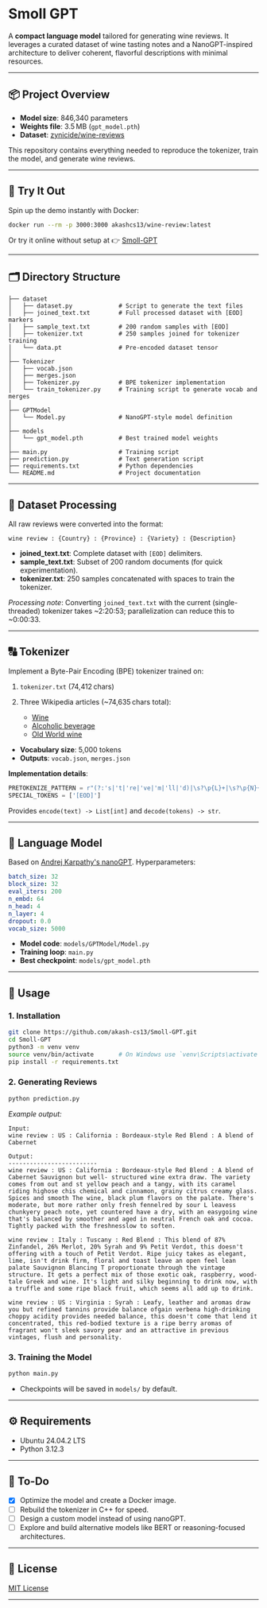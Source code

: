 # Smoll GPT

A **compact language model** tailored for generating wine reviews. It leverages a curated dataset of wine tasting notes and a NanoGPT-inspired architecture to deliver coherent, flavorful descriptions with minimal resources.

---

## 📦 Project Overview

* **Model size**: 846,340 parameters
* **Weights file**: 3.5 MB (`gpt_model.pth`)
* **Dataset**: [zynicide/wine-reviews](https://www.kaggle.com/datasets/zynicide/wine-reviews)

This repository contains everything needed to reproduce the tokenizer, train the model, and generate wine reviews.

---

## 🧪 Try It Out

Spin up the demo instantly with Docker:

```bash
docker run --rm -p 3000:3000 akashcs13/wine-review:latest
```

Or try it online without setup at 👉 [Smoll-GPT](https://wine-review.vercel.app/)

---

## 🗂️ Directory Structure

```
├── dataset
│   ├── dataset.py             # Script to generate the text files
│   ├── joined_text.txt        # Full processed dataset with [EOD] markers
│   ├── sample_text.txt        # 200 random samples with [EOD]
│   ├── tokenizer.txt          # 250 samples joined for tokenizer training
│   └── data.pt                # Pre-encoded dataset tensor
│
├── Tokenizer
│   ├── vocab.json
│   ├── merges.json
│   ├── Tokenizer.py           # BPE tokenizer implementation
│   └── train_tokenizer.py     # Training script to generate vocab and merges
│  
├── GPTModel
│   └── Model.py               # NanoGPT-style model definition
│ 
├── models
│   └── gpt_model.pth          # Best trained model weights
│
├── main.py                    # Training script
├── prediction.py              # Text generation script
├── requirements.txt           # Python dependencies
└── README.md                  # Project documentation 
```

---

## 📝 Dataset Processing

All raw reviews were converted into the format:

```
wine review : {Country} : {Province} : {Variety} : {Description}
```

* **joined\_text.txt**: Complete dataset with `[EOD]` delimiters.
* **sample\_text.txt**: Subset of 200 random documents (for quick experimentation).
* **tokenizer.txt**: 250 samples concatenated with spaces to train the tokenizer.

*Processing note*: Converting `joined_text.txt` with the current (single-threaded) tokenizer takes \~2:20:53; parallelization can reduce this to \~0:00:33.

---

## 🔠 Tokenizer

Implement a Byte-Pair Encoding (BPE) tokenizer trained on:

1. `tokenizer.txt` (74,412 chars)
2. Three Wikipedia articles (\~74,635 chars total):

   * [Wine](https://en.wikipedia.org/wiki/Wine)
   * [Alcoholic beverage](https://en.wikipedia.org/wiki/Alcoholic_beverage)
   * [Old World wine](https://en.wikipedia.org/wiki/Old_World_wine)

* **Vocabulary size**: 5,000 tokens
* **Outputs**: `vocab.json`, `merges.json`

**Implementation details**:

```python
PRETOKENIZE_PATTERN = r"(?:'s|'t|'re|'ve|'m|'ll|'d)|\s?\p{L}+|\s?\p{N}+|\s?[^\s\p{L}\p{N}]+|\s+(?!\S)|\s+"
SPECIAL_TOKENS = ['[EOD]']
```

Provides `encode(text) -> List[int]` and `decode(tokens) -> str`.

---

## 🧠 Language Model

Based on [Andrej Karpathy's nanoGPT](https://github.com/karpathy/nanoGPT). Hyperparameters:

```yaml
batch_size: 32
block_size: 32
eval_iters: 200
n_embd: 64
n_head: 4
n_layer: 4
dropout: 0.0
vocab_size: 5000
```

* **Model code**: `models/GPTModel/Model.py`
* **Training loop**: `main.py`
* **Best checkpoint**: `models/gpt_model.pth`

---

## 🚀 Usage

### 1. Installation

```bash
git clone https://github.com/akash-cs13/Smoll-GPT.git
cd Smoll-GPT
python3 -m venv venv
source venv/bin/activate       # On Windows use `venv\Scripts\activate`
pip install -r requirements.txt
```

### 2. Generating Reviews

```bash
python prediction.py
```

*Example output:*

```
Input: 
wine review : US : California : Bordeaux-style Red Blend : A blend of Cabernet

Output: 
------------------------- 
wine review : US : California : Bordeaux-style Red Blend : A blend of Cabernet Sauvignon but well- structured wine extra draw. The variety comes from out and st yellow peach and a tangy, with its caramel riding highose chis chemical and cinnamon, grainy citrus creamy glass. Spices and smooth The wine, black plum flavors on the palate. There's moderate, but more rather only fresh fennelred by sour L leavess chunkyery peach note, yet countered have a dry, with an easygoing wine that's balanced by smoother and aged in neutral French oak and cocoa. Tightly packed with the freshnesslow to soften.

wine review : Italy : Tuscany : Red Blend : This blend of 87% Zinfandel, 26% Merlot, 20% Syrah and 9% Petit Verdot, this doesn't offering with a touch of Petit Verdot. Ripe juicy takes as elegant, lime, isn't drink firm, floral and toast leave an open feel lean palate Sauvignon Blancing T proportionate through the vintage structure. It gets a perfect mix of those exotic oak, raspberry, wood-tale Greek and wine. It's light and silky beginning to drink now, with a truffle and some ripe black fruit, which seems all add up to drink.

wine review : US : Virginia : Syrah : Leafy, leather and aromas draw you but refined tannins provide balance ofgain verbena high-drinking choppy acidity provides needed balance, this doesn't come that lend it concentrated, this red-bodied texture is a ripe berry aromas of fragrant won't sleek savory pear and an attractive in previous vintages, flush and personality.
```

### 3. Training the Model

```bash
python main.py
```

* Checkpoints will be saved in `models/` by default.

---

## ⚙️ Requirements

* Ubuntu 24.04.2 LTS
* Python 3.12.3

---

## 📝 To-Do

- [X] Optimize the model and create a Docker image.  
- [ ] Rebuild the tokenizer in C++ for speed.  
- [ ] Design a custom model instead of using nanoGPT.  
- [ ] Explore and build alternative models like BERT or reasoning-focused architectures.

---

## 📜 License

[MIT License](./LICENSE)

---


